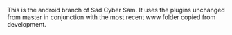 This is the android branch of Sad Cyber Sam. It uses the plugins unchanged from master in conjunction with the most recent www folder copied from development.